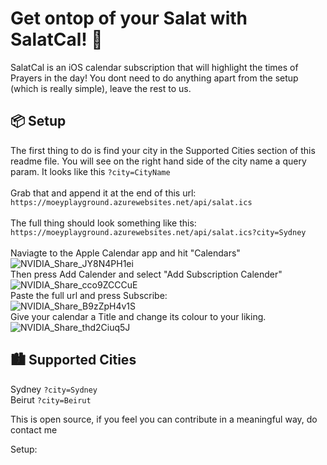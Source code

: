 # Get ontop of your Salat with SalatCal! 📅
SalatCal is an iOS calendar subscription that will highlight the times of Prayers in the day!
You dont need to do anything apart from the setup (which is really simple), leave the rest to us.

## 📦 Setup
The first thing to do is find your city in the Supported Cities section of this readme file. 
You will see on the right hand side of the city name a query param. It looks like this ```?city=CityName``` <br> <br>
Grab that and append it at the end of this url: <br>
```https://moeyplayground.azurewebsites.net/api/salat.ics``` <br> <br>
The full thing should look something like this: <br>
```https://moeyplayground.azurewebsites.net/api/salat.ics?city=Sydney```
<br>
<br>
Naviagte to the Apple Calendar app and hit "Calendars"
<br>
![NVIDIA_Share_JY8N4PH1ei](https://github.com/user-attachments/assets/d4c2237d-c33f-4764-9f66-b748bd465cf9)
<br>
Then press Add Calender and select "Add Subscription Calender"
<br>
![NVIDIA_Share_cco9ZCCCuE](https://github.com/user-attachments/assets/b359c05c-0112-417e-9239-febf44d5c556)
<br>
Paste the full url and press Subscribe:
<br>
![NVIDIA_Share_B9zZpH4v1S](https://github.com/user-attachments/assets/9c2fd4f4-8a87-46a0-90a4-4cf3f9e0a908)
<br>
Give your calendar a Title and change its colour to your liking.
<br>
![NVIDIA_Share_thd2Ciuq5J](https://github.com/user-attachments/assets/46efa1ef-91eb-4266-8be2-18941f7a9e56)
<br>

## 🏙️ Supported Cities 
Sydney ```?city=Sydney``` <br>
Beirut ```?city=Beirut``` <br>

This is open source, if you feel you can contribute in a meaningful way, do contact me

Setup:
